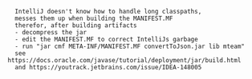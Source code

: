 

      IntelliJ doesn't know how to handle long classpaths,
      messes them up when building the MANIFEST.MF
      therefor, after building artifacts
      - decompress the jar
      - edit the MANIFEST.MF to correct IntelliJs garbage
      - run "jar cmf META-INF/MANIFEST.MF convertToJson.jar lib mteam"
      see https://docs.oracle.com/javase/tutorial/deployment/jar/build.html 
      and https://youtrack.jetbrains.com/issue/IDEA-148005